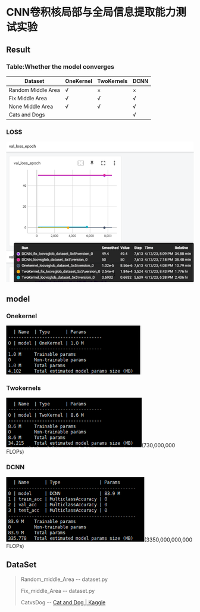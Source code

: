 # CNN卷积核局部与全局信息提取能力测试实验

## Result

### Table:Whether the model converges

| Dataset            | OneKernel | TwoKernels | DCNN |
| ------------------ | --------- | ---------- | ---- |
| Random Middle Area | √        | ×         | ×   |
| Fix Middle Area    | √        | √         | √   |
| None Middle Area   | √        | √         | √   |
| Cats and Dogs      |           |            | √   |

### LOSS

![1681373447325](image/README/1681373447325.png)

## model

### Onekernel

![1681354500244](image/README/1681354500244.png)

### Twokernels

![1681354574429](image/README/1681354574429.png)(730,000,000 FLOPs)

### DCNN

![1681473348019](image/README/1681473348019.png)(3350,000,000,000 FLOPs)

## DataSet

> Random_middle_Area -- dataset.py
>
> Fix_middle_Area -- dataset.py
>
> CatvsDog -- [Cat and Dog | Kaggle](https://www.kaggle.com/datasets/tongpython/cat-and-dog)

